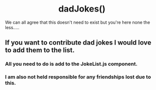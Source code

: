 
<h1 align="center">
  dadJokes()
</h1>

We can all agree that this doesn't need to exist but you're here none the less.....

## If you want to contribute dad jokes I would love to add them to the list. 

### All you need to do is add to the JokeList.js component.

### I am also not held responsible for any friendships lost due to this. 